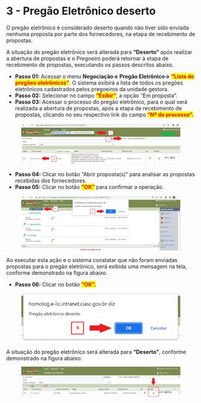 # 3 - Pregão Eletrônico deserto

O pregão eletrônico é considerado deserto quando não tiver sido enviada nenhuma proposta por parte dos fornecedores, na etapa de recebimento de propostas.&#x20;

A situação do pregão eletrônico será alterada para **“Deserto“** após realizar a abertura de propostas e o Pregoeiro poderá retornar à etapa de recebimento de propostas, executando os passos descritos abaixo.&#x20;

* **Passo 01:** Acessar o menu **Negociação-> Pregão Eletrônico->** <mark style="color:red;">**“Lista de pregões eletrônicos”**</mark>. O sistema exibirá a lista de todos os pregões eletrônicos cadastrados pelos pregoeiros da unidade gestora.&#x20;
* **Passo 02:** Selecionar no campo <mark style="color:red;">**“Exibir”**</mark>, a opção “Em proposta”.&#x20;
* **Passo 03:** Acessar o processo do pregão eletrônico, para o qual será realizada a abertura de propostas, após a etapa de recebimento de propostas, clicando no seu respectivo link do campo <mark style="color:red;">**“Nº do processo”.**</mark>

<figure><img src="../../.gitbook/assets/image (4) (1).png" alt=""><figcaption></figcaption></figure>

* **Passo 04:** Clicar no botão “Abrir proposta(s)” para analisar as propostas recebidas dos fornecedores.&#x20;
* **Passo 05:** Clicar no botão <mark style="color:red;">**“OK”**</mark> para confirmar a operação.

<figure><img src="../../.gitbook/assets/image (5) (1).png" alt=""><figcaption></figcaption></figure>

Ao executar esta ação e o sistema constatar que não foram enviadas propostas para o pregão eletrônico, será exibida uma mensagem na tela, conforme demonstrado na figura abaixo.&#x20;

* **Passo 06:** Clicar no botão <mark style="color:red;">**“OK”.**</mark>

<figure><img src="../../.gitbook/assets/image (6) (1).png" alt=""><figcaption></figcaption></figure>

A situação do pregão eletrônico será alterada para **“Deserto”**, conforme demonstrado na figura abaixo:

<figure><img src="../../.gitbook/assets/image (7) (1).png" alt=""><figcaption></figcaption></figure>

